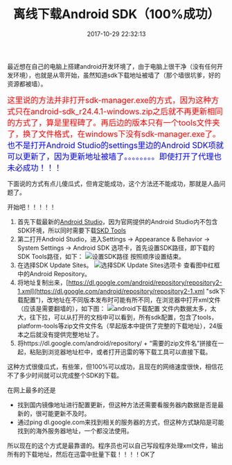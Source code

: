 ﻿---
title: 离线下载Android SDK（100%成功）
tags:
  - android
  - sdk
categories:
  - Android
date: 2017-10-29 22:32:13
---

最近想在自己的电脑上搭建android开发环境了，由于电脑上很干净（没有任何开发环境），也就是从零开始，虽然知道sdk下载地址被墙了（那个墙很坑爹，好的资源都被墙）。

<!-- more -->

<font color='red' size=4>这里说的方法并非打开sdk-manager.exe的方式，因为这种方式只在android-sdk_r24.4.1-windows.zip之后就不再更新相同的方式了，算是里程碑了。再后边的版本只有一个tools文件夹了，换了文件格式，在windows下没有sdk-manager.exe了。</font>
<font color='blue' size=4>也不是打开Android Studio的settings里边的Android SDK项就可以更新了，因为更新地址被墙了。。。。。。。。即使打开了代理也未必成功！！！</font>

下面说的方式有点儿傻瓜式，但肯定能成功，这个方法还不能成功，那就是人品问题了。


开始吧！！！！！

1. 首先下载最新的[Android Studio](https://dl.google.com/dl/android/studio/ide-zips/3.0.0.18/android-studio-ide-171.4408382-windows.zip)，因为官网提供的Android Studio内不包含SDK环境，所以同时需要下载[SKD Tools](https://dl.google.com/android/repository/sdk-tools-windows-3859397.zip)
2. 第二打开Android Studio，进入Settings -> Appearance & Behavior -> System Settings -> Android SDK 选项卡，首先设置SDK路径，即下载的SDK Tools路径，如下：
![设置SDK路径](/images/how-to-download-android-sdk-offline/set_sdk_location.png "SDK路径")
按照顺序设置结束。
3. 在选择SDK Update Sites。
![选择SDK Update Sites选项卡](/images/how-to-download-android-sdk-offline/select_sdk_update_sites.png "sdk update sites")
查看图中红框中的Android Repository。
4. 将地址复制出来，[https://dl.google.com/android/repository/repository2-1.xml](https://dl.google.com/android/repository/repository2-1.xml "sdk下载配置")，改地址在不同版本发布时可能有所不同，在浏览器中打开xml文件（应该是需要翻墙的），如下图：
![android下载配置](/images/how-to-download-android-sdk-offline/android_repository_xml.png)
文件内数据太多，太大，往下拉，可以从打开的文档中可以看到，所有sdk配置，包含了tools，platform-tools等zip文件文件名（早起版本中提供了完整的下载地址），24版本之后就没有提供完整地址了。
5. 将https://dl.google.com/android/repository/ + “需要的zip文件名”拼接在一起，粘贴到浏览器地址栏中，或者打开迅雷的等下载工具可以直接下载。

这种方式很傻瓜式，有些笨，但100%可以成功，且现在的网络速度很快，相信花不了多少时间就可以完成整个SDK的下载。

在网上最多的还是
* 找到国内镜像地址进行配置更新，但这种方法还需要看服务器内数据是否是最新的，很可能更新不及时。
* 通过ping dl.google.com来找到相关的服务器的方式，但这种方式缺陷是可能找到的海外服务器地址，一个都没法使用。

所以现在的这个方式是最靠谱的。程序员也可以自己写段程序处理xml文件，输出所有的下载地址，然后在迅雷中批量下载！！！！OK了
